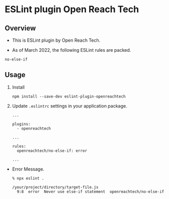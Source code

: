 # ESLint plugin Open Reach Tech

## Overview

* This is ESLint plugin by Open Reach Tech.

* As of March 2022, the following ESLint rules are packed.

```
no-else-if
```

## Usage

1. Install

    ```
    npm install --save-dev eslint-plugin-openreachtech
    ```

2. Update `.eslintrc` settings in your application package.

    ```
    ...

    plugins:
      - openreachtech

    ...

    rules:
      openreachtech/no-else-if: error

    ...
    ```

* Error Message.

    ```
    % npx eslint .

    /your/project/directory/target-file.js
      9:8  error  Never use else-if statement  openreachtech/no-else-if
    ```

